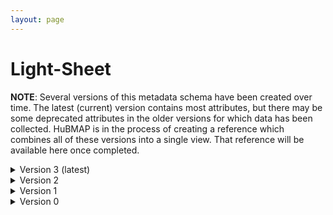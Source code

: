 ```yaml
--- 
layout: page 
---
```

# Light-Sheet 

**NOTE**: Several versions of this metadata schema have been created over time.  The latest (current) version contains most attributes, but there may be some deprecated attributes in the older versions for which data has been collected.  HuBMAP is in the process of creating a reference which combines all of these versions into a single view.  That reference will be available here once completed.

<details markdown="1"><summary> Version 3 (latest) </summary>

## Version 3 (latest) 

| Attribute                                           | Type      | Description                                                                                                                                                                                                                                                                                                                                                                                                                                                                                                                                                                          | Allowable Values                                                          | Required   |
|-----------------------------------------------------|-----------|--------------------------------------------------------------------------------------------------------------------------------------------------------------------------------------------------------------------------------------------------------------------------------------------------------------------------------------------------------------------------------------------------------------------------------------------------------------------------------------------------------------------------------------------------------------------------------------|----------------------------------------------------------------|------------|
| source_storage_duration_value                       | Numeric   | How long was the source material (parent) stored, prior to this sample being processed.                                                                                                                                                                                                                                                                                                                                                                                                                                                                                              |                                                                | True       |
| time_since_acquisition_instrument_calibration_value | Numeric   | The amount of time since the acqusition instrument was last serviced by the vendor. This provides a metric for assessing drift in data capture.                                                                                                                                                                                                                                                                                                                                                                                                                                      |                                                                | False      |
| contributors_path                                   | Textfield | The path to the file with the ORCID IDs for all contributors of this dataset (e.g., "extras/contributors.tsv" or "./contributors.tsv"). This is an internal metadata field that is just used for ingest.                                                                                                                                                                                                                                                                                                                                                                             |                                                                | True       |
| data_path                                           | Textfield | The top level directory containing the raw and/or processed data. For a single dataset upload this might be "." where as for a data upload containing multiple datasets, this would be the directory name for the respective dataset. For instance, if the data is within a directory called "TEST001-RK" use syntax "/TEST001-RK/" for this field. If there are multiple directory levels, use the format "/TEST001-RK/Run1/Pass2" in which "Pass2" is the subdirectory where the single dataset's data is stored. This is an internal metadata field that is just used for ingest. |                                                                | True       |
| is_image_preprocessing_required                    | Allowable Value      | Depending on if the acquisition instrument was a microscope, slide scanner, etc. will indicate whether or not any level of preprocessing was required to assemble the image (e.g., fusing image tiles) .                                                                                                                                                                                                                                                                                                                                                                             | ```Yes``` ```No```                                                           | True       |
| slide_id                                            | Textfield | A unique ID denoting the slide used. This allows users the ability to determine which tissue sections were processed together on the same slide. It is recommended that data providers prefix the ID with the center name, to prevent values overlapping across centers.                                                                                                                                                                                                                                                                                                             |                                                                | False      |
| tiled_image_columns                                 | Numeric   | This is how many columns used in stitching. This is sometimes referred to as the grid size x.                                                                                                                                                                                                                                                                                                                                                                                                                                                                                        |                                                                | False      |
| tiled_image_count                                   | Numeric   | This is the total number of raw (tiled) images captured, that are to be stitched together.                                                                                                                                                                                                                                                                                                                                                                                                                                                                                           |                                                                | False      |
| intended_tile_overlap_percentage                    | Numeric   | The amount of overlap between tiled images. This is the set point, where as during image acquisition there will be slight variations due to stage registration.                                                                                                                                                                                                                                                                                                                                                                                                                      |                                                                | False      |
| dataset_type                                        | Allowable Value      | The specific type of dataset being produced.                                                                                                                                                                                                                                                                                                                                                                                                                                                                                                                                         | ```10X Multiome``` ```2D Imaging Mass Cytometry``` ```ATACseq``` ```Auto-fluorescence``` ```Cell DIVE``` ```CODEX``` ```Confocal``` ```CosMx``` ```CyCIF``` ```DBiT``` ```DESI``` ```Enhanced Stimulated Raman Spectroscopy (SRS)``` ```GeoMx (nCounter)``` ```GeoMx (NGS)``` ```HiFi-Slide``` ```Histology``` ```LC-MS``` ```Light Sheet``` ```MALDI``` ```MERFISH``` ```MIBI``` ```Molecular Cartography``` ```MUSIC``` ```nanoSPLITS``` ```PhenoCycler``` ```Resolve``` ```RNAseq``` ```RNAseq (with probes)``` ```Second Harmonic Generation (SHG)``` ```SIMS``` ```SNARE-seq2``` ```Stereo-seq``` ```Thick section Multiphoton MxIF``` ```Visium (no probes)``` ```Visium (with probes)``` ```Xenium```| True       |
| analyte_class                                       | Allowable Value      | Analytes are the target molecules being measured with the assay.                                                                                                                                                                                                                                                                                                                                                                                                                                                                                                                     |  ```Chromatin``` ```DNA``` ```DNA + RNA``` ```Endogenous fluorophores``` ```Fluorochrome``` ```Lipid``` ```Metabolite``` ```Nucleic acid and protein``` ```Peptide``` ```Polysaccharide``` ```Protein``` ```RNA  ```| True       |
| acquisition_instrument_vendor                       | Allowable Value      | An acquisition instrument is the device that contains the signal detection hardware and signal processing software. Assays generate signals such as light of various intensities or color or signals representing the molecular mass.                                                                                                                                                                                                                                                                                                                                                | ```Akoya Biosciences``` ```Andor``` ```BGI Genomics``` ```Bruker``` ```Cytiva``` ```Evident Scientific (Olympus)``` ```GE Healthcare``` ```Hamamatsu``` ```Huron Digital Pathology``` ```Illumina``` ```In-House``` ```Ionpath``` ```Keyence``` ```Leica Biosystems``` ```Leica Microsystems``` ```Motic``` ```NanoString``` ```Resolve Biosciences``` ```Sciex``` ```Standard BioTools (Fluidigm)``` ```Thermo Fisher Scientific``` ```Zeiss Microscopy``` | True       |
| acquisition_instrument_model                        | Allowable Value      | Manufacturers of an acquisition instrument may offer various versions (models) of that instrument with different features or sensitivities. Differences in features or sensitivities may be relevant to processing or interpretation of the data.                                                                                                                                                                                                                                                                                                                                    | ```Aperio AT2``` ```Aperio CS2``` ```Axio Observer 3``` ```Axio Observer 5``` ```Axio Observer 7``` ```Axio Scan.Z1``` ```BZ-X710``` ```BZ-X800``` ```BZ-X810``` ```CosMx Spatial Molecular Imager``` ```Custom: Multiphoton``` ```Digital Spatial Profiler``` ```DM6 B``` ```DNBSEQ-T7``` ```EVOS M7000``` ```HiSeq 2500``` ```HiSeq 4000``` ```Hyperion Imaging System``` ```IN Cell Analyzer 2200``` ```Lightsheet 7``` ```MALDI timsTOF Flex Prototype``` ```MIBIscope``` ```MoticEasyScan One``` ```NanoZoomer 2.0-HT``` ```NanoZoomer S210``` ```NanoZoomer S360``` ```NanoZoomer S60``` ```NanoZoomer-SQ``` ```NextSeq 2000``` ```NextSeq 500``` ```NextSeq 550``` ```NovaSeq 6000``` ```NovaSeq X``` ```NovaSeq X Plus``` ```Orbitrap Eclipse Tribrid``` ```Orbitrap Fusion Lumos Tribrid``` ```Phenocycler-Fusion 1.0``` ```Phenocycler-Fusion 2.0``` ```PhenoImager Fusion``` ```Q Exactive``` ```Q Exactive HF``` ```Q Exactive UHMR``` ```QTRAP 5500``` ```Resolve Biosciences Molecular Cartography``` ```SCN400``` ```STELLARIS 5``` ```TissueScope LE Slide Scanner``` ```Unknown``` ```VS200 Slide Scanner``` ```Xenium Analyzer``` ```Zyla 4.2 sCMOS``` | True       |
| source_storage_duration_unit                        | Allowable Value      | The time duration unit of measurement                                                                                                                                                                                                                                                                                                                                                                                                                                                                                                                                                | ```hour``` ```month``` ```day``` ```minute``` ```year``` | True       |
| time_since_acquisition_instrument_calibration_unit  | Allowable Value      | The time unit of measurement                                                                                                                                                                                                                                                                                                                                                                                                                                                                                                                                                         |```Column-by-column``` ```Not applicable``` ```Row-by-row``` ```Snake-by-columns``` ```Snake-by-rows``` | False      |
| tile_configuration                                  | Allowable Value      | This is how the tiles are configured for stitching.                                                                                                                                                                                                                                                                                                                                                                                                                                                                                                                                  | ```Column-by-column``` ```Not applicable``` ```Row-by-row``` ```Snake-by-columns``` ```Snake-by-rows``` | False      |
| scan_direction                                      | Allowable Value      | This is the direction of imaging, which is required for stitching.                                                                                                                                                                                                                                                                                                                                                                                                                                                                                                                   | ```Left-and-down``` ```Left-and-up``` ```Not applicable``` ```Right-and-down``` ```Right-and-up``` | False      |
| metadata_schema_id                                  | Textfield | The string that serves as the definitive identifier for the metadata schema version and is readily interpretable by computers for data validation and processing. Example: 22bc762a-5020-419d-b170-24253ed9e8d9                                                                                                                                                                                                                                                                                                                                                                      |                                                                | True       |
| preparation_protocol_doi                            | Textfield      | DOI for the protocols.io page that describes the assay or sample procurment and preparation. For example for an imaging assay, the protocol might include staining of a section through the creation of an OME-TIFF file. In this case the protocol would include any image processing steps required to create the OME-TIFF file. Example: https://dx.doi.org/10.17504/protocols.io.eq2lyno9qvx9/v1                                                                                                                                                                                 |                                                                | True       |
| is_targeted                                        | Allowable Value      | Specifies whether or not a specific molecule(s) is/are targeted for detection/measurement by the assay ("Yes" or "No"). The CODEX analyte is protein.                                                                                                                                                                                                                                                                                                                                                                                                                                | ```Yes``` ```No```                                                            | True       |
| antibodies_path                                     | Textfield | This is the location of the antibodies.tsv file relative to the root of the top level of the upload directory structure. This path should begin with "." and would likely be something like "./extras/antibodies.tsv".                                                                                                                                                                                                                                                                                                                                                               |                                                                | True       |
| parent_sample_id                                    | Textfield | Unique HuBMAP or SenNet identifier of the sample (i.e., block, section or suspension) used to perform this assay. For example, for a RNAseq assay, the parent would be the suspension, whereas, for one of the imaging assays, the parent would be the tissue section. If an assay comes from multiple parent samples then this should be a comma separated list. Example: HBM386.ZGKG.235, HBM672.MKPK.442 or SNT232.UBHJ.322, SNT329.ALSK.102                                                                                                                                      |                                                                | True       |

</details>

<details markdown="1"><summary>Version 2</summary>

## Version 2

| Attribute                     | Type      | Description                                                                                                                                                                                                                                                                                      | Allowable Values   | Required   |
|-------------------------------|-----------|--------------------------------------------------------------------------------------------------------------------------------------------------------------------------------------------------------------------------------------------------------------------------------------------------|-------------------|------------|
| version                       | Allowable Value | Version of the schema to use when validating this metadata.                                                                                                                                                                                                                                      | ['2']             | True       |
| description                   | Textfield | Free-text description of this assay.                                                                                                                                                                                                                                                             |                   | True       |
| donor_id                      | Textfield | HuBMAP Display ID of the donor of the assayed tissue.                                                                                                                                                                                                                                            |                   | True       |
| tissue_id                     | Textfield | HuBMAP Display ID of the assayed tissue.                                                                                                                                                                                                                                                         |                   | True       |
| execution_datetime            | Datetime  | Start date and time of assay, typically a date-time stamped foldergenerated by the acquisition instrument. YYYY-MM-DD hh:mm, where YYYY is the year,MM is the month with leading 0s, and DD is the day with leading 0s, hh is thehour with leading zeros, mm are the minutes with leading zeros. |                   | True       |
| protocols_io_doi              | Textfield | DOI for protocols.io referring to the protocol for this assay.                                                                                                                                                                                                                                   |                   | True       |
| operator                      | Textfield | Name of the person responsible for executing the assay.                                                                                                                                                                                                                                          |                   | True       |
| operator_email                | Textfield | Email address for the operator.                                                                                                                                                                                                                                                                  |                   | True       |
| pi                            | Textfield | Name of the principal investigator responsible for the data.                                                                                                                                                                                                                                     |                   | True       |
| pi_email                      | Textfield | Email address for the principal investigator.                                                                                                                                                                                                                                                    |                   | True       |
| assay_category                | Allowable Value | Each assay is placed into one of the following 4 general categories:generation of images of microscopic entities, identification & quantitation ofmolecules by mass spectrometry, imaging mass spectrometry, and determination ofnucleotide sequence.                                            | ['imaging']       | True       |
| assay_type                    | Allowable Value | The specific type of assay being executed.                                                                                                                                                                                                                                                       | ['Light Sheet']   | True       |
| analyte_class                 | Allowable Value | Analytes are the target molecules being measured with the assay.                                                                                                                                                                                                                                 | ['protein']       | True       |
| is_targeted                   | Allowable Value | Specifies whether or not a specific molecule(s) is/are targeted fordetection/measurement by the assay.                                                                                                                                                                                           | ['Yes','No']                   | True       |
| acquisition_instrument_vendor | Textfield | An acquisition instrument is the device that contains the signal detectionhardware and signal processing software. Assays generate signals such as lightof various intensities or color or signals representing the molecular mass.                                                              |                   | True       |
| acquisition_instrument_model  | Textfield | Manufacturers of an acquisition instrument may offer various versions(models) of that instrument with different features or sensitivities. Differencesin features or sensitivities may be relevant to processing or interpretation ofthe data.                                                   |                   | True       |
| resolution_x_value            | Numeric   | The width of a pixel.                                                                                                                                                                                                                                                                            |                   | True       |
| resolution_x_unit             | Allowable Value | The unit of measurement of the width of a pixel.                                                                                                                                                                                                                                                 | ['nm', 'um']      | False      |
| resolution_y_value            | Numeric   | The height of a pixel                                                                                                                                                                                                                                                                            |                   | True       |
| resolution_y_unit             | Allowable Value | The unit of measurement of the height of a pixel.                                                                                                                                                                                                                                                | ['nm', 'um']      | False      |
| range_z_value                 | Numeric   | The total range of the z axis.                                                                                                                                                                                                                                                                   |                   | True       |
| range_z_unit                  | Allowable Value | The unit of range_z_value.                                                                                                                                                                                                                                                                       | ['nm', 'um']      | False      |
| step_z_value                  | Numeric   | The number of optical sections in z axis range.                                                                                                                                                                                                                                                  |                   | True       |
| increment_z_value             | Numeric   | The distance between sequential optical sections.                                                                                                                                                                                                                                                |                   | True       |
| increment_z_unit              | Allowable Value | The units of increment z value.                                                                                                                                                                                                                                                                  | ['nm', 'um']      | False      |
| number_of_antibodies          | Numeric | Number of antibodies                                                                                                                                                                                                                                                                             |                   | True       |
| number_of_channels            | Numeric | Number of fluorescent channels imaged during each cycle.                                                                                                                                                                                                                                         |                   | True       |
| antibodies_path               | Textfield | Relative path to file with antibody information for this dataset.                                                                                                                                                                                                                                |                   | True       |
| contributors_path             | Textfield | Relative path to file with ORCID IDs for contributors for this dataset.                                                                                                                                                                                                                          |                   | True       |
| data_path                     | Textfield | Relative path to file or directory with instrument data. Downstreamprocessing will depend on filename extension conventions.                                                                                                                                                                     |                   | True       |

</details>

<details markdown="1"><summary>Version 1</summary>

## Version 1

| Attribute                     | Type      | Description                                                                                                                                                                                                                                                                                      | Allowable Values    | Required   |
|-------------------------------|-----------|--------------------------------------------------------------------------------------------------------------------------------------------------------------------------------------------------------------------------------------------------------------------------------------------------|--------------------|------------|
| version                       | Allowable Value | Version of the schema to use when validating this metadata.                                                                                                                                                                                                                                      | ['1']              | True       |
| description                   | Textfield | Free-text description of this assay.                                                                                                                                                                                                                                                             |                    | True       |
| donor_id                      | Textfield | HuBMAP Display ID of the donor of the assayed tissue.                                                                                                                                                                                                                                            |                    | True       |
| tissue_id                     | Textfield | HuBMAP Display ID of the assayed tissue.                                                                                                                                                                                                                                                         |                    | True       |
| execution_datetime            | Datetime  | Start date and time of assay, typically a date-time stamped foldergenerated by the acquisition instrument. YYYY-MM-DD hh:mm, where YYYY is the year,MM is the month with leading 0s, and DD is the day with leading 0s, hh is thehour with leading zeros, mm are the minutes with leading zeros. |                    | True       |
| protocols_io_doi              | Textfield | DOI for protocols.io referring to the protocol for this assay.                                                                                                                                                                                                                                   |                    | True       |
| operator                      | Textfield | Name of the person responsible for executing the assay.                                                                                                                                                                                                                                          |                    | True       |
| operator_email                | Textfield | Email address for the operator.                                                                                                                                                                                                                                                                  |                    | True       |
| pi                            | Textfield | Name of the principal investigator responsible for the data.                                                                                                                                                                                                                                     |                    | True       |
| pi_email                      | Textfield | Email address for the principal investigator.                                                                                                                                                                                                                                                    |                    | True       |
| assay_category                | Allowable Value | Each assay is placed into one of the following 4 general categories:generation of images of microscopic entities, identification & quantitation ofmolecules by mass spectrometry, imaging mass spectrometry, and determination ofnucleotide sequence.                                            | ['imaging']        | True       |
| assay_type                    | Allowable Value | The specific type of assay being executed.                                                                                                                                                                                                                                                       | ['Light Sheet']    | True       |
| analyte_class                 | Allowable Value | Analytes are the target molecules being measured with the assay.                                                                                                                                                                                                                                 | ['protein']        | True       |
| is_targeted                   | Allowable Value | Specifies whether or not a specific molecule(s) is/are targeted fordetection/measurement by the assay.                                                                                                                                                                                           | ['Yes','No']                    | True       |
| acquisition_instrument_vendor | Textfield | An acquisition instrument is the device that contains the signal detectionhardware and signal processing software. Assays generate signals such as lightof various intensities or color or signals representing the molecular mass.                                                              |                    | True       |
| acquisition_instrument_model  | Textfield | Manufacturers of an acquisition instrument may offer various versions(models) of that instrument with different features or sensitivities. Differencesin features or sensitivities may be relevant to processing or interpretation ofthe data.                                                   |                    | True       |
| resolution_x_value            | Numeric   | The width of a pixel.                                                                                                                                                                                                                                                                            |                    | True       |
| resolution_x_unit             | Allowable Value | The unit of measurement of the width of a pixel.                                                                                                                                                                                                                                                 | ['nm', 'um']       | False      |
| resolution_y_value            | Numeric   | The height of a pixel                                                                                                                                                                                                                                                                            |                    | True       |
| resolution_y_unit             | Allowable Value | The unit of measurement of the height of a pixel.                                                                                                                                                                                                                                                | ['nm', 'um']       | False      |
| resolution_z_value            | Numeric   | The distance at which two objects along the detection z-axis can bedistinguished (resolved as 2 objects).                                                                                                                                                                                        |                    | True       |
| resolution_z_unit             | Allowable Value | The unit of distance at which two objects along the detection z-axiscan be distinguished (resolved as 2 objects).                                                                                                                                                                                | ['mm', 'um', 'nm'] | False      |
| number_of_antibodies          | Numeric | Number of antibodies                                                                                                                                                                                                                                                                             |                    | True       |
| number_of_channels            | Numeric | Number of fluorescent channels imaged during each cycle.                                                                                                                                                                                                                                         |                    | True       |
| antibodies_path               | Textfield | Relative path to file with antibody information for this dataset.                                                                                                                                                                                                                                |                    | True       |
| contributors_path             | Textfield | Relative path to file with ORCID IDs for contributors for this dataset.                                                                                                                                                                                                                          |                    | True       |
| data_path                     | Textfield | Relative path to file or directory with instrument data. Downstreamprocessing will depend on filename extension conventions.                                                                                                                                                                     |                    | True       |

</details>

<details markdown="1"><summary>Version 0</summary>

## Version 0

| Attribute                     | Type      | Description                                                                                                                                                                                                                                                                                      | Allowable Values    | Required   |
|-------------------------------|-----------|--------------------------------------------------------------------------------------------------------------------------------------------------------------------------------------------------------------------------------------------------------------------------------------------------|--------------------|------------|
| donor_id                      | Textfield | HuBMAP Display ID of the donor of the assayed tissue.                                                                                                                                                                                                                                            |                    | True       |
| tissue_id                     | Textfield | HuBMAP Display ID of the assayed tissue.                                                                                                                                                                                                                                                         |                    | True       |
| execution_datetime            | Datetime  | Start date and time of assay, typically a date-time stamped foldergenerated by the acquisition instrument. YYYY-MM-DD hh:mm, where YYYY is the year,MM is the month with leading 0s, and DD is the day with leading 0s, hh is thehour with leading zeros, mm are the minutes with leading zeros. |                    | True       |
| protocols_io_doi              | Textfield | DOI for protocols.io referring to the protocol for this assay.                                                                                                                                                                                                                                   |                    | True       |
| operator                      | Textfield | Name of the person responsible for executing the assay.                                                                                                                                                                                                                                          |                    | True       |
| operator_email                | Textfield | Email address for the operator.                                                                                                                                                                                                                                                                  |                    | True       |
| pi                            | Textfield | Name of the principal investigator responsible for the data.                                                                                                                                                                                                                                     |                    | True       |
| pi_email                      | Textfield | Email address for the principal investigator.                                                                                                                                                                                                                                                    |                    | True       |
| assay_category                | Allowable Value | Each assay is placed into one of the following 4 general categories:generation of images of microscopic entities, identification & quantitation ofmolecules by mass spectrometry, imaging mass spectrometry, and determination ofnucleotide sequence.                                            | ['imaging']        | True       |
| assay_type                    | Allowable Value | The specific type of assay being executed.                                                                                                                                                                                                                                                       | ['Light Sheet']    | True       |
| analyte_class                 | Allowable Value | Analytes are the target molecules being measured with the assay.                                                                                                                                                                                                                                 | ['protein']        | True       |
| is_targeted                   | Allowable Value | Specifies whether or not a specific molecule(s) is/are targeted fordetection/measurement by the assay.                                                                                                                                                                                           | ['Yes','No']                    | True       |
| acquisition_instrument_vendor | Textfield | An acquisition instrument is the device that contains the signal detectionhardware and signal processing software. Assays generate signals such as lightof various intensities or color or signals representing the molecular mass.                                                              |                    | True       |
| acquisition_instrument_model  | Textfield | Manufacturers of an acquisition instrument may offer various versions(models) of that instrument with different features or sensitivities. Differencesin features or sensitivities may be relevant to processing or interpretation ofthe data.                                                   |                    | True       |
| resolution_x_value            | Numeric   | The width of a pixel.                                                                                                                                                                                                                                                                            |                    | True       |
| resolution_x_unit             | Allowable Value | The unit of measurement of the width of a pixel.                                                                                                                                                                                                                                                 | ['nm', 'um']       | False      |
| resolution_y_value            | Numeric   | The height of a pixel                                                                                                                                                                                                                                                                            |                    | True       |
| resolution_y_unit             | Allowable Value | The unit of measurement of the height of a pixel.                                                                                                                                                                                                                                                | ['nm', 'um']       | False      |
| resolution_z_value            | Numeric   | The distance at which two objects along the detection z-axis can bedistinguished (resolved as 2 objects).                                                                                                                                                                                        |                    | True       |
| resolution_z_unit             | Allowable Value | The unit of distance at which two objects along the detection z-axiscan be distinguished (resolved as 2 objects).                                                                                                                                                                                | ['mm', 'um', 'nm'] | False      |
| number_of_antibodies          | Numeric | Number of antibodies                                                                                                                                                                                                                                                                             |                    | True       |
| number_of_channels            | Numeric | Number of fluorescent channels imaged during each cycle.                                                                                                                                                                                                                                         |                    | True       |
| antibodies_path               | Textfield | Relative path to file with antibody information for this dataset.                                                                                                                                                                                                                                |                    | True       |
| contributors_path             | Textfield | Relative path to file with ORCID IDs for contributors for this dataset.                                                                                                                                                                                                                          |                    | True       |
| data_path                     | Textfield | Relative path to file or directory with instrument data. Downstreamprocessing will depend on filename extension conventions.                                                                                                                                                                     |                    | True       |

</details>
